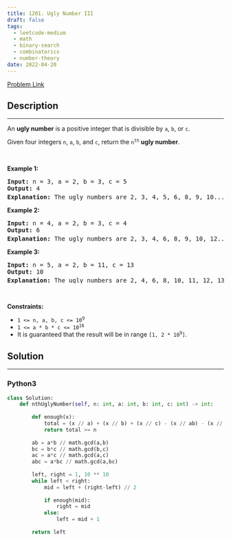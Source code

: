 ```yaml
---
title: 1201. Ugly Number III
draft: false
tags: 
  - leetcode-medium
  - math
  - binary-search
  - combinatorics
  - number-theory
date: 2022-04-20
---
```


[Problem Link](https://leetcode.com/problems/ugly-number-iii/)

## Description

---
<p>An <strong>ugly number</strong> is a positive integer that is divisible by <code>a</code>, <code>b</code>, or <code>c</code>.</p>

<p>Given four integers <code>n</code>, <code>a</code>, <code>b</code>, and <code>c</code>, return the <code>n<sup>th</sup></code> <strong>ugly number</strong>.</p>

<p>&nbsp;</p>
<p><strong class="example">Example 1:</strong></p>

<pre>
<strong>Input:</strong> n = 3, a = 2, b = 3, c = 5
<strong>Output:</strong> 4
<strong>Explanation:</strong> The ugly numbers are 2, 3, 4, 5, 6, 8, 9, 10... The 3<sup>rd</sup> is 4.
</pre>

<p><strong class="example">Example 2:</strong></p>

<pre>
<strong>Input:</strong> n = 4, a = 2, b = 3, c = 4
<strong>Output:</strong> 6
<strong>Explanation:</strong> The ugly numbers are 2, 3, 4, 6, 8, 9, 10, 12... The 4<sup>th</sup> is 6.
</pre>

<p><strong class="example">Example 3:</strong></p>

<pre>
<strong>Input:</strong> n = 5, a = 2, b = 11, c = 13
<strong>Output:</strong> 10
<strong>Explanation:</strong> The ugly numbers are 2, 4, 6, 8, 10, 11, 12, 13... The 5<sup>th</sup> is 10.
</pre>

<p>&nbsp;</p>
<p><strong>Constraints:</strong></p>

<ul>
	<li><code>1 &lt;= n, a, b, c &lt;= 10<sup>9</sup></code></li>
	<li><code>1 &lt;= a * b * c &lt;= 10<sup>18</sup></code></li>
	<li>It is guaranteed that the result will be in range <code>[1, 2 * 10<sup>9</sup>]</code>.</li>
</ul>


## Solution

---
### Python3
``` py title='ugly-number-iii'
class Solution:
    def nthUglyNumber(self, n: int, a: int, b: int, c: int) -> int:
        
        def enough(x):
            total = (x // a) + (x // b) + (x // c) - (x // ab) - (x // bc) - (x // ac) + (x // abc)
            return total >= n
            
        ab = a*b // math.gcd(a,b)
        bc = b*c // math.gcd(b,c)
        ac = a*c // math.gcd(a,c)
        abc = a*bc // math.gcd(a,bc)
        
        left, right = 1, 10 ** 10
        while left < right:
            mid = left + (right-left) // 2
            
            if enough(mid):
                right = mid
            else:
                left = mid + 1
            
        return left
```

